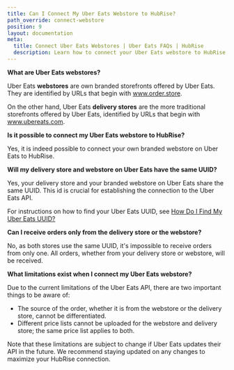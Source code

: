 ```yaml
---
title: Can I Connect My Uber Eats Webstore to HubRise?
path_override: connect-webstore
position: 9
layout: documentation
meta:
  title: Connect Uber Eats Webstores | Uber Eats FAQs | HubRise
  description: Learn how to connect your Uber Eats webstore to HubRise, understand the shared store ID concept, and explore the current API limitations for differentiation and pricing. Stay updated with HubRise for future Uber Eats API changes
---
```


**What are Uber Eats webstores?**

Uber Eats **webstores** are own branded storefronts offered by Uber Eats. They are identified by URLs that begin with www.order.store.

On the other hand, Uber Eats **delivery stores** are the more traditional storefronts offered by Uber Eats, identified by URLs that begin with www.ubereats.com.

**Is it possible to connect my Uber Eats webstore to HubRise?**

Yes, it is indeed possible to connect your own branded webstore on Uber Eats to HubRise.

**Will my delivery store and webstore on Uber Eats have the same UUID?**

Yes, your delivery store and your branded webstore on Uber Eats share the same UUID. This id is crucial for establishing the connection to the Uber Eats API.

For instructions on how to find your Uber Eats UUID, see [How Do I Find My Uber Eats UUID?](/apps/uber-eats/faqs/find-uber-eats-uuid)

**Can I receive orders only from the delivery store or the webstore?**

No, as both stores use the same UUID, it's impossible to receive orders from only one. All orders, whether from your delivery store or webstore, will be received.

**What limitations exist when I connect my Uber Eats webstore?**

Due to the current limitations of the Uber Eats API, there are two important things to be aware of:

- The source of the order, whether it is from the webstore or the delivery store, cannot be differentiated.
- Different price lists cannot be uploaded for the webstore and delivery store; the same price list applies to both.

Note that these limitations are subject to change if Uber Eats updates their API in the future. We recommend staying updated on any changes to maximize your HubRise connection.
